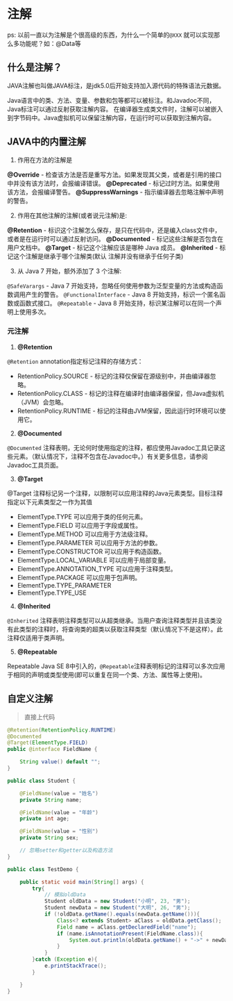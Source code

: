 # 注解

ps: 以前一直以为注解是个很高级的东西，为什么一个简单的`@XXX` 就可以实现那么多功能呢？如：@Data等

## 什么是注解？
JAVA注解也叫做JAVA标注，是jdk5.0后开始支持加入源代码的特殊语法元数据。

Java语言中的类、方法、变量、参数和包等都可以被标注。和Javadoc不同，Java标注可以通过反射获取注解内容。
在编译器生成类文件时，注解可以被嵌入到字节码中。Java虚拟机可以保留注解内容，在运行时可以获取到注解内容。


## JAVA中的内置注解
1. 作用在方法的注解是

**@Override** - 检查该方法是否是重写方法。如果发现其父类，或者是引用的接口中并没有该方法时，会报编译错误。
**@Deprecated** - 标记过时方法。如果使用该方法，会报编译警告。
**@SuppressWarnings** - 指示编译器去忽略注解中声明的警告。

2. 作用在其他注解的注解(或者说元注解)是:

**@Retention** - 标识这个注解怎么保存，是只在代码中，还是编入class文件中，或者是在运行时可以通过反射访问。
**@Documented** - 标记这些注解是否包含在用户文档中。
**@Target** - 标记这个注解应该是哪种 Java 成员。
**@Inherited** - 标记这个注解是继承于哪个注解类(默认 注解并没有继承于任何子类)

3. 从 Java 7 开始，额外添加了 3 个注解:

`@SafeVarargs` - Java 7 开始支持，忽略任何使用参数为泛型变量的方法或构造函数调用产生的警告。
`@FunctionalInterface` - Java 8 开始支持，标识一个匿名函数或函数式接口。
`@Repeatable` - Java 8 开始支持，标识某注解可以在同一个声明上使用多次。
### 元注解
1. **@Retention**

`@Retention` annotation指定标记注释的存储方式：

- RetentionPolicy.SOURCE - 标记的注释仅保留在源级别中，并由编译器忽略。
- RetentionPolicy.CLASS - 标记的注释在编译时由编译器保留，但Java虚拟机（JVM）会忽略。
- RetentionPolicy.RUNTIME - 标记的注释由JVM保留，因此运行时环境可以使用它。
2. **@Documented**

`@Documented` 注释表明，无论何时使用指定的注释，都应使用Javadoc工具记录这些元素。（默认情况下，注释不包含在Javadoc中。）有关更多信息，请参阅 Javadoc工具页面。

3. **@Target**

@Target 注释标记另一个注释，以限制可以应用注释的Java元素类型。目标注释指定以下元素类型之一作为其值

- ElementType.TYPE 可以应用于类的任何元素。
- ElementType.FIELD 可以应用于字段或属性。
- ElementType.METHOD 可以应用于方法级注释。
- ElementType.PARAMETER 可以应用于方法的参数。
- ElementType.CONSTRUCTOR 可以应用于构造函数。
- ElementType.LOCAL_VARIABLE 可以应用于局部变量。
- ElementType.ANNOTATION_TYPE 可以应用于注释类型。
- ElementType.PACKAGE 可以应用于包声明。
- ElementType.TYPE_PARAMETER
- ElementType.TYPE_USE

4. **@Inherited**

`@Inherited` 注释表明注释类型可以从超类继承。当用户查询注释类型并且该类没有此类型的注释时，将查询类的超类以获取注释类型（默认情况下不是这样）。此注释仅适用于类声明。

5. **@Repeatable**

Repeatable Java SE 8中引入的，`@Repeatable`注释表明标记的注释可以多次应用于相同的声明或类型使用(即可以重复在同一个类、方法、属性等上使用)。


## 自定义注解

> 直接上代码

```java
@Retention(RetentionPolicy.RUNTIME)
@Documented
@Target(ElementType.FIELD)
public @interface FieldName {

    String value() default "";
}
```

```java
public class Student {

    @FieldName(value = "姓名")
    private String name;

    @FieldName(value = "年龄")
    private int age;

    @FieldName(value = "性别")
    private String sex;

    // 忽略setter和getter以及构造方法
}
```

```java
public class TestDemo {

    public static void main(String[] args) {
        try{
            // 模拟oldData
            Student oldData = new Student("小明", 23, "男");
            Student newData = new Student("大明", 26, "男");
            if (!oldData.getName().equals(newData.getName())){
                Class<? extends Student> aClass = oldData.getClass();
                Field name = aClass.getDeclaredField("name");
                if (name.isAnnotationPresent(FieldName.class)){
                    System.out.println(oldData.getName() + "->" + newData.getName());
                }
            }
        }catch (Exception e){
            e.printStackTrace();
        }

    }
}
```

